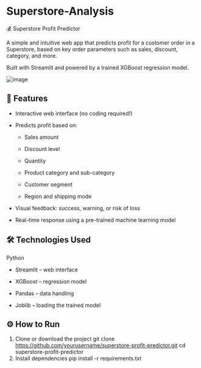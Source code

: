 # Superstore-Analysis

💰 Superstore Profit Predictor

A simple and intuitive web app that predicts profit for a customer order in a Superstore, based on key order parameters such as sales, discount, category, and more.

Built with Streamlit and powered by a trained XGBoost regression model.

![image](https://github.com/user-attachments/assets/61c1176b-3736-411a-a929-4c1604c53528)

## 🚀 Features
* Interactive web interface (no coding required!)

* Predicts profit based on:

  * Sales amount

  * Discount level

  * Quantity

  * Product category and sub-category

  * Customer segment

  * Region and shipping mode

* Visual feedback: success, warning, or risk of loss

* Real-time response using a pre-trained machine learning model

## 🛠️ Technologies Used
Python

- Streamlit – web interface

- XGBoost – regression model

- Pandas – data handling

- Joblib – loading the trained model

## ⚙️ How to Run
1. Clone or download the project
git clone https://github.com/yourusername/superstore-profit-predictor.git
cd superstore-profit-predictor
2. Install dependencies
pip install -r requirements.txt
